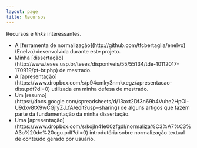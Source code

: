```yaml
---
layout: page
title: Recursos
---
```


<p class="message">
  Recursos e <i>links</i> interessantes.
</p>
<ul>
<li>
A [ferramenta de normalização](http://github.com/tfcbertaglia/enelvo) (Enelvo) desenvolvida durante este projeto.
<li>
Minha [dissertação](http://www.teses.usp.br/teses/disponiveis/55/55134/tde-10112017-170919/pt-br.php) de mestrado.
</li>
<li>
A [apresentação](https://www.dropbox.com/s/p94cmky3nmkxegz/apresentacao-diss.pdf?dl=0) utilizada em minha defesa de mestrado.
</li>
<li>
Um [resumo](https://docs.google.com/spreadsheets/d/13axt2Df3n69b4Vuhe2HpOl-U9dxv8tX9wCGjIyZJ_fA/edit?usp=sharing) de alguns artigos que fazem parte da fundamentação da minha dissertação.
</li>
<li>
Uma [apresentação](https://www.dropbox.com/s/kojln41e00zfgdl/normaliza%C3%A7%C3%A3o%20de%20cgu.pdf?dl=0) introdutória sobre normalização textual de conteúdo gerado por usuário.
</li>
</ul>
